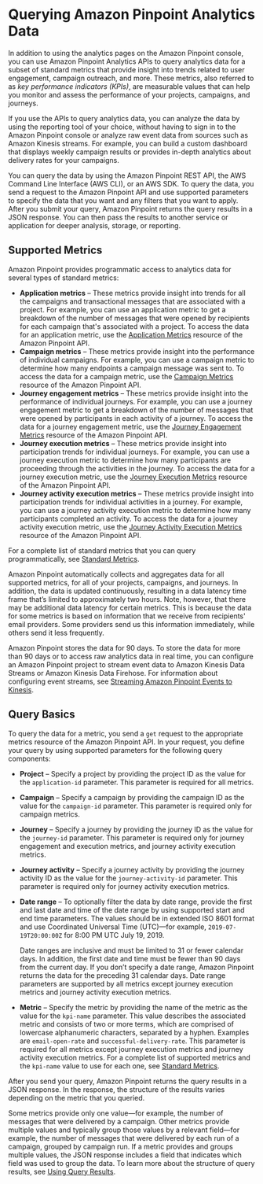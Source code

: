 # Querying Amazon Pinpoint Analytics Data<a name="analytics"></a>

In addition to using the analytics pages on the Amazon Pinpoint console, you can use Amazon Pinpoint Analytics APIs to query analytics data for a subset of standard metrics that provide insight into trends related to user engagement, campaign outreach, and more\. These metrics, also referred to as *key performance indicators \(KPIs\)*, are measurable values that can help you monitor and assess the performance of your projects, campaigns, and journeys\.

If you use the APIs to query analytics data, you can analyze the data by using the reporting tool of your choice, without having to sign in to the Amazon Pinpoint console or analyze raw event data from sources such as Amazon Kinesis streams\. For example, you can build a custom dashboard that displays weekly campaign results or provides in\-depth analytics about delivery rates for your campaigns\.

You can query the data by using the Amazon Pinpoint REST API, the AWS Command Line Interface \(AWS CLI\), or an AWS SDK\. To query the data, you send a request to the Amazon Pinpoint API and use supported parameters to specify the data that you want and any filters that you want to apply\. After you submit your query, Amazon Pinpoint returns the query results in a JSON response\. You can then pass the results to another service or application for deeper analysis, storage, or reporting\.

## Supported Metrics<a name="analytics-supported-metrics"></a>

Amazon Pinpoint provides programmatic access to analytics data for several types of standard metrics:
+ **Application metrics** – These metrics provide insight into trends for all the campaigns and transactional messages that are associated with a project\. For example, you can use an application metric to get a breakdown of the number of messages that were opened by recipients for each campaign that's associated with a project\. To access the data for an application metric, use the [Application Metrics](https://docs.aws.amazon.com/pinpoint/latest/apireference/apps-application-id-kpis-daterange-kpi-name.html) resource of the Amazon Pinpoint API\.
+ **Campaign metrics** – These metrics provide insight into the performance of individual campaigns\. For example, you can use a campaign metric to determine how many endpoints a campaign message was sent to\. To access the data for a campaign metric, use the [Campaign Metrics](https://docs.aws.amazon.com/pinpoint/latest/apireference/apps-application-id-campaigns-campaign-id-kpis-daterange-kpi-name.html) resource of the Amazon Pinpoint API\.
+ **Journey engagement metrics** – These metrics provide insight into the performance of individual journeys\. For example, you can use a journey engagement metric to get a breakdown of the number of messages that were opened by participants in each activity of a journey\. To access the data for a journey engagement metric, use the [Journey Engagement Metrics](https://docs.aws.amazon.com/pinpoint/latest/apireference/apps-application-id-journeys-journey-id-kpis-daterange-kpi-name.html) resource of the Amazon Pinpoint API\.
+ **Journey execution metrics** – These metrics provide insight into participation trends for individual journeys\. For example, you can use a journey execution metric to determine how many participants are proceeding through the activities in the journey\. To access the data for a journey execution metric, use the [Journey Execution Metrics](https://docs.aws.amazon.com/pinpoint/latest/apireference/apps-application-id-journeys-journey-id-execution-metrics.html) resource of the Amazon Pinpoint API\.
+ **Journey activity execution metrics** – These metrics provide insight into participation trends for individual activities in a journey\. For example, you can use a journey activity execution metric to determine how many participants completed an activity\. To access the data for a journey activity execution metric, use the [Journey Activity Execution Metrics](https://docs.aws.amazon.com/pinpoint/latest/apireference/apps-application-id-journeys-journey-id-activities-journey-activity-id-execution-metrics.html) resource of the Amazon Pinpoint API\.

For a complete list of standard metrics that you can query programmatically, see [Standard Metrics](analytics-standard-metrics.md)\.

Amazon Pinpoint automatically collects and aggregates data for all supported metrics, for all of your projects, campaigns, and journeys\. In addition, the data is updated continuously, resulting in a data latency time frame that’s limited to approximately two hours\. Note, however, that there may be additional data latency for certain metrics\. This is because the data for some metrics is based on information that we receive from recipients' email providers\. Some providers send us this information immediately, while others send it less frequently\.

Amazon Pinpoint stores the data for 90 days\. To store the data for more than 90 days or to access raw analytics data in real time, you can configure an Amazon Pinpoint project to stream event data to Amazon Kinesis Data Streams or Amazon Kinesis Data Firehose\. For information about configuring event streams, see [Streaming Amazon Pinpoint Events to Kinesis](event-streams.md)\.

## Query Basics<a name="analytics-query-basics"></a>

To query the data for a metric, you send a `get` request to the appropriate metrics resource of the Amazon Pinpoint API\. In your request, you define your query by using supported parameters for the following query components:
+ **Project** – Specify a project by providing the project ID as the value for the `application-id` parameter\. This parameter is required for all metrics\.
+ **Campaign** – Specify a campaign by providing the campaign ID as the value for the `campaign-id` parameter\. This parameter is required only for campaign metrics\.
+ **Journey** – Specify a journey by providing the journey ID as the value for the `journey-id` parameter\. This parameter is required only for journey engagement and execution metrics, and journey activity execution metrics\.
+ **Journey activity** – Specify a journey activity by providing the journey activity ID as the value for the `journey-activity-id` parameter\. This parameter is required only for journey activity execution metrics\.
+ **Date range** – To optionally filter the data by date range, provide the first and last date and time of the date range by using supported start and end time parameters\. The values should be in extended ISO 8601 format and use Coordinated Universal Time \(UTC\)—for example, `2019-07-19T20:00:00Z` for 8:00 PM UTC July 19, 2019\.

  Date ranges are inclusive and must be limited to 31 or fewer calendar days\. In addition, the first date and time must be fewer than 90 days from the current day\. If you don’t specify a date range, Amazon Pinpoint returns the data for the preceding 31 calendar days\. Date range parameters are supported by all metrics except journey execution metrics and journey activity execution metrics\.
+ **Metric** – Specify the metric by providing the name of the metric as the value for the `kpi-name` parameter\. This value describes the associated metric and consists of two or more terms, which are comprised of lowercase alphanumeric characters, separated by a hyphen\. Examples are `email-open-rate` and `successful-delivery-rate`\. This parameter is required for all metrics except journey execution metrics and journey activity execution metrics\. For a complete list of supported metrics and the `kpi-name` value to use for each one, see [Standard Metrics](analytics-standard-metrics.md)\.

After you send your query, Amazon Pinpoint returns the query results in a JSON response\. In the response, the structure of the results varies depending on the metric that you queried\.

Some metrics provide only one value—for example, the number of messages that were delivered by a campaign\. Other metrics provide multiple values and typically group those values by a relevant field—for example, the number of messages that were delivered by each run of a campaign, grouped by campaign run\. If a metric provides and groups multiple values, the JSON response includes a field that indicates which field was used to group the data\. To learn more about the structure of query results, see [Using Query Results](analytics-query-results.md)\.